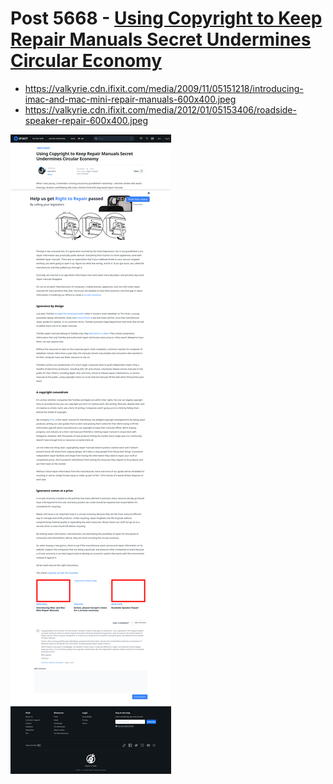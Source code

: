 # Post 5668 - [Using Copyright to Keep Repair Manuals Secret Undermines Circular Economy](https://www.ifixit.com/News/5668/using-copyright-to-keep-repair-manuals-secret-undermines-circular-economy)

- https://valkyrie.cdn.ifixit.com/media/2009/11/05151218/introducing-imac-and-mac-mini-repair-manuals-600x400.jpeg
- https://valkyrie.cdn.ifixit.com/media/2012/01/05153406/roadside-speaker-repair-600x400.jpeg

![screencap](screenshots/53e4d3ea-bb65-46b2-85d8-e14b7eba110a.png)
